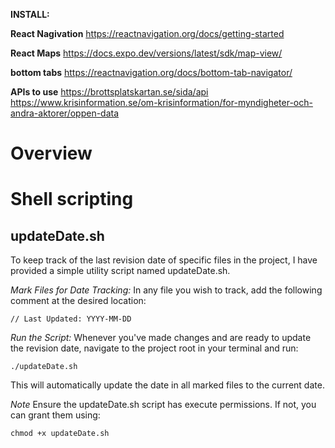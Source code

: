 **INSTALL:**

**React Nagivation**
https://reactnavigation.org/docs/getting-started

**React Maps**
https://docs.expo.dev/versions/latest/sdk/map-view/

**bottom tabs**
https://reactnavigation.org/docs/bottom-tab-navigator/

**APIs to use**
https://brottsplatskartan.se/sida/api
https://www.krisinformation.se/om-krisinformation/for-myndigheter-och-andra-aktorer/oppen-data

# Overview

# Shell scripting

## updateDate.sh

To keep track of the last revision date of specific files in the project, I have provided a simple utility script named updateDate.sh.

_Mark Files for Date Tracking:_
In any file you wish to track, add the following comment at the desired location:

`// Last Updated: YYYY-MM-DD`

_Run the Script:_
Whenever you've made changes and are ready to update the revision date, navigate to the project root in your terminal and run:

`./updateDate.sh`

This will automatically update the date in all marked files to the current date.

_Note_
Ensure the updateDate.sh script has execute permissions. If not, you can grant them using:

`chmod +x updateDate.sh`
